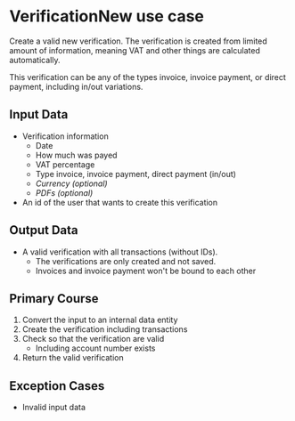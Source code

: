 # VerificationNew use case

Create a valid new verification. The verification is created from limited amount of information, meaning VAT and other things are calculated automatically.

This verification can be any of the types invoice, invoice payment, or direct payment, including in/out variations.

## Input Data

- Verification information
  - Date
  - How much was payed
  - VAT percentage
  - Type invoice, invoice payment, direct payment (in/out)
  - _Currency (optional)_
  - _PDFs (optional)_
- An id of the user that wants to create this verification

## Output Data

- A valid verification with all transactions (without IDs).
  - The verifications are only created and not saved.
  - Invoices and invoice payment won't be bound to each other

## Primary Course

1. Convert the input to an internal data entity
1. Create the verification including transactions
1. Check so that the verification are valid
   - Including account number exists
1. Return the valid verification

## Exception Cases

- Invalid input data
